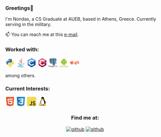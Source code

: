 ### Greetings👋

I'm Nondas, a CS Graduate at AUEB, based in Athens, Greece. Currently serving in the military.

📫 You can reach me at this [e-mail](mailto:nevwalkalone13@gmail.com).

### Worked with:

<img src="https://raw.githubusercontent.com/devicons/devicon/master/icons/python/python-original.svg" alt="python" width="30" height="30"/>
<img src="https://raw.githubusercontent.com/devicons/devicon/2ae2a900d2f041da66e950e4d48052658d850630/icons/java/java-original.svg" alt="java" width="30" height="30"/>
<img src="https://raw.githubusercontent.com/devicons/devicon/2ae2a900d2f041da66e950e4d48052658d850630/icons/c/c-original.svg" alt="c" width="30" height="30"/>
<img src="https://raw.githubusercontent.com/devicons/devicon/2ae2a900d2f041da66e950e4d48052658d850630/icons/cplusplus/cplusplus-original.svg" alt="cplusplus" width="30" height="30"/>
<img src="https://raw.githubusercontent.com/devicons/devicon/2ae2a900d2f041da66e950e4d48052658d850630/icons/postgresql/postgresql-original-wordmark.svg" alt="psql" width="30" height="30"/>
<img src="https://raw.githubusercontent.com/devicons/devicon/2ae2a900d2f041da66e950e4d48052658d850630/icons/android/android-plain-wordmark.svg" alt="android" width="30" height="30"/>
<img src="https://raw.githubusercontent.com/devicons/devicon/2ae2a900d2f041da66e950e4d48052658d850630/icons/git/git-plain-wordmark.svg" alt="git" width="30" height="30"/>

among others.

### Current Interests:

<p>
<img src="https://raw.githubusercontent.com/devicons/devicon/2ae2a900d2f041da66e950e4d48052658d850630/icons/html5/html5-original.svg" alt="html" width="30" height="30"/>
<img src="https://raw.githubusercontent.com/devicons/devicon/2ae2a900d2f041da66e950e4d48052658d850630/icons/css3/css3-original.svg" alt="css" width="30" height="30"/>
<img src="https://raw.githubusercontent.com/devicons/devicon/2ae2a900d2f041da66e950e4d48052658d850630/icons/javascript/javascript-original.svg" alt="js" width="30" height="30"/>
<img src="https://raw.githubusercontent.com/devicons/devicon/2ae2a900d2f041da66e950e4d48052658d850630/icons/linux/linux-original.svg" alt="linux" width="30" height="30"/>
</p>

<h3 align="center"> Find me at: </h3>
<p align="center">
<a href="https://discordapp.com/users/536346516499988512" target="blank"><img align="center" src="https://seeklogo.com/images/D/discord-color-logo-E5E6DFEF80-seeklogo.com.png" alt='github' height='30' /></a>
<a href="https://stackoverflow.com/users/17344342/nondas-ioannou" target="blank"><img align="center" src="https://cdn.jsdelivr.net/npm/simple-icons@3.0.1/icons/stackoverflow.svg" alt='github' height='30' /></a>
</p>

<!--
**nevwalkalone/nevwalkalone** is a ✨ _special_ ✨ repository because its `README.md` (this file) appears on your GitHub profile.

Here are some ideas to get you started:

- 🔭 I’m currently working on ...
- 🌱 I’m currently learning ...
- 👯 I’m looking to collaborate on ...
- 🤔 I’m looking for help with ...
- 💬 Ask me about ...
- 📫 How to reach me: ...
- 😄 Pronouns: ...
- ⚡ Fun fact: ...
-->
